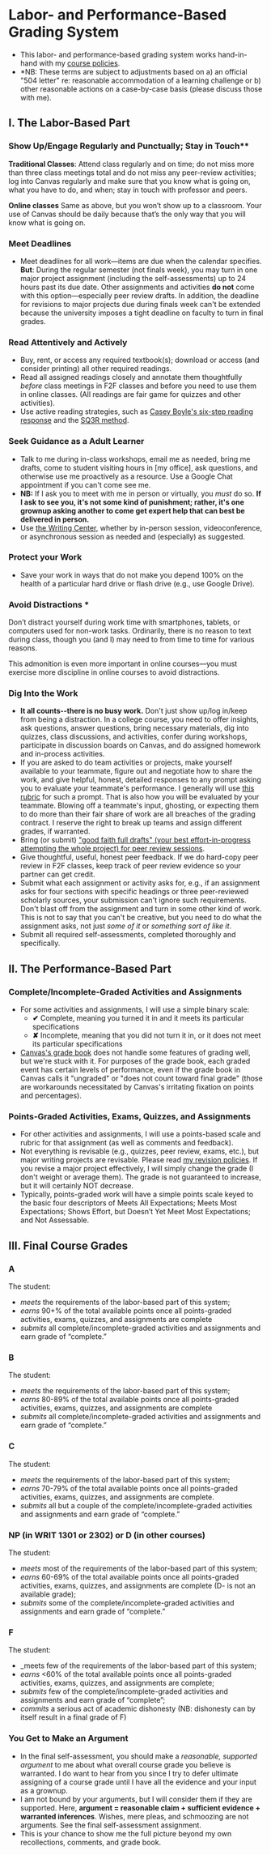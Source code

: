 # Labor- and Performance-Based Grading System 
- This labor- and performance-based grading system works hand-in-hand with my [course policies](http://drewloewe.net/policies/).
- *NB: These terms are subject to adjustments based on a) an official "504 letter" re: reasonable accommodation of a learning challenge or b) other reasonable actions on a case-by-case basis (please discuss those with me).
## I. The Labor-Based Part
### Show Up/Engage Regularly and Punctually; Stay in Touch** 

**Traditional Classes**: Attend class regularly and on time; do not miss more than three class meetings total and do not miss any peer-review activities; log into Canvas regularly and make sure that you know what is going on, what you have to do, and when; stay in touch with professor and peers.

**Online classes** Same as above, but you won’t show up to a classroom. Your use of Canvas should be daily because that’s the only way that you will know what is going on.

### Meet Deadlines
- Meet deadlines for all work—items are due when the calendar specifies. **But**: During the regular semester (not finals week), you may turn in one major project assignment (including the self-assessments) up to 24 hours past its due date. Other assignments and activities **do not** come with this option—especially peer review drafts. In addition, the deadline for revisions to major projects due during finals week can't be extended because the university imposes a tight deadline on faculty to turn in final grades.

### Read Attentively and Actively
-	Buy, rent, or access any required textbook(s); download or access (and consider printing) all other required readings.
-	Read all assigned readings closely and annotate them thoughtfully *before* class meetings in F2F classes and before you need to use them in online classes. (All readings are fair game for quizzes and other activities).
-	Use active reading strategies, such as [Casey Boyle's six-step reading response](https://docs.google.com/document/d/1z1t_ft-HqFO9pK-LQtaASnyqmfh9kbnc6Mp2LzYKjNE/edit?usp=sharing) and the [SQ3R method](https://docs.google.com/document/d/1UQpnr27g58ABgOJXQzTny8AD4V2TZGYebM2tKUVjzaM/edit?usp=sharing). 
### Seek Guidance as a Adult Learner
-	Talk to me during in-class workshops, email me as needed, bring me drafts, come to student visiting hours in [my office], ask questions, and otherwise use me proactively as a resource. Use a Google Chat appointment if you can't come see me.
- **NB:** If I ask you to meet with me in person or virtually, you *must* do so. **If I ask to see you, it's not some kind of punishment; rather, it's one grownup asking another to come get expert help that can best be delivered in person.**
- Use [the Writing Center](https://www.stedwards.edu/writing-center), whether by in-person session, videoconference, or asynchronous session as needed and (especially) as suggested.
### Protect your Work
- Save your work in ways that do not make you depend 100% on the health of a particular hard drive or flash drive (e.g., use Google Drive).
### Avoid Distractions *
Don’t distract yourself during work time with smartphones, tablets, or computers used for non-work tasks. Ordinarily, there is no reason to text during class, though you (and I) may need to from time to time for various reasons. 

This admonition is even more important in online courses—you must exercise more discipline in online courses to avoid distractions. 

### Dig Into the Work

-	**It all counts--there is no busy work.** Don't just show up/log in/keep from being a distraction. In a college course, you need to offer insights, ask questions, answer questions, bring necessary materials, dig into quizzes, class discussions, and activities, confer during workshops, participate in discussion boards on Canvas, and do assigned homework and in-process activities. 
-	If you are asked to do team activities or projects, make yourself available to your teammate, figure out and negotiate how to share the work, and give helpful, honest, detailed responses to any prompt asking you to evaluate your teammate's performance. I generally will use [this rubric](https://docs.google.com/document/d/1aTyt2w4UrBqES1jrlHlnNmxtjDqTShSJMAqli1H6sps/edit?usp=sharing) for such a prompt. That is also how you will be evaluated by your teammate. Blowing off a teammate's input, ghosting, or expecting them to do more than their fair share of work are all breaches of the grading contract. I reserve the right to break up teams and assign different grades, if warranted. 
-	Bring (or submit) ["good faith full drafts" (your best effort-in-progress attempting the whole project) for peer review sessions](https://docs.google.com/document/d/1q_s-kbesVB7n7kQKZA2jJ2Vt9V-jv7abUDPOIWP5RSk/edit?usp=sharing). 
-	Give thoughtful, useful, honest peer feedback. If we do hard-copy peer review in F2F classes, keep track of peer review evidence so your partner can get credit.
-	Submit what each assignment or activity asks for, e.g., if an assignment asks for four sections with specific headings or three peer-reviewed scholarly sources, your submission can't ignore such requirements. Don't blast off from the assignment and turn in some other kind of work. This is not to say that you can't be creative, but you need to do what the assignment asks, not just *some of it* or *something sort of like it*.
-	Submit all required self-assessments, completed thoroughly and specifically. 

## II. The Performance-Based Part
### Complete/Incomplete-Graded Activities and Assignments
- For some activities and assignments, I will use a simple binary scale: 
	- **&#10004;** Complete, meaning you turned it in and it meets its particular specifications
	- **&#10008;** Incomplete, meaning that you did not turn it in, or it does not meet its particular specifications
- [Canvas's grade book](https://media.giphy.com/media/26FPy3QZQqGtDcrja/giphy.gif) does not handle some features of grading well, but we're stuck with it. For purposes of the grade book, each graded event has certain levels of performance, even if the grade book in Canvas calls it "ungraded" or "does not count toward final grade" (those are workarounds necessitated by Canvas's irritating fixation on points and percentages). 
### Points-Graded Activities, Exams, Quizzes, and Assignments 
- For other activities and assignments, I will use a points-based scale and rubric for that assignment (as well as comments and feedback).  
- Not everything is revisable (e.g., quizzes, peer review, exams, etc.), but major writing projects are revisable. Please read [my revision policies](http://drewloewe.net/policies/). If you revise a major project effectively, I will simply change the grade (I don't weight or average them). The grade is not guaranteed to increase, but it will certainly NOT decrease.
- Typically, points-graded work will have a simple points scale keyed to the basic four descriptors of Meets All Expectations; Meets Most Expectations; Shows Effort, but Doesn’t Yet Meet Most Expectations; and Not Assessable.

## III. Final Course Grades
### A 
The student:
- _meets_ the requirements of the labor-based part of this system;
- _earns_ 90+% of the total available points once all points-graded activities, exams, quizzes, and assignments are complete
- _submits_ all complete/incomplete-graded activities and assignments and earn grade of “complete.”
###  B 
The student:
- _meets_ the requirements of the labor-based part of this system;
- _earns_ 80-89% of the total available points once all points-graded activities, exams, quizzes, and assignments are complete
- _submits_ all complete/incomplete-graded activities and assignments and earn grade of “complete.”
### C 
The student:
- _meets_ the requirements of the labor-based part of this system;
- _earns_ 70-79% of the total available points once all points-graded activities, exams, quizzes, and assignments are complete. 
- _submits_ all but a couple of the complete/incomplete-graded activities and assignments and earn grade of “complete.”
###  NP (in WRIT 1301 or 2302) or D (in other courses) 
The student:
- _meets_ most of the requirements of the labor-based part of this system;
- _earns_ 60-69% of the total available points once all points-graded activities, exams, quizzes, and assignments are complete (D- is not an available grade);
- _submits_ some of the complete/incomplete-graded activities and assignments and earn grade of “complete.”
### F
The student:
- _meets few of the requirements of the labor-based part of this system;
- _earns_ <60% of the total available points once all points-graded activities, exams, quizzes, and assignments are complete;
- _submits_ few of the complete/incomplete-graded activities and assignments and earn grade of “complete”;
- _commits_ a serious act of academic dishonesty (NB: dishonesty can by itself result in a final grade of F)
### You Get to Make an Argument
- In the final self-assessment, you should make a *reasonable, supported argument* to me about what overall course grade you believe is warranted. I do want to hear from you since I try to defer ultimate assigning of a course grade until I have all the evidence and your input as a grownup. 
- I am not bound by your arguments, but I will consider them if they are supported. Here, **argument = reasonable claim + sufficient evidence + warranted inferences**. Wishes, mere pleas, and schmoozing are not arguments. See the final self-assessment assignment. 
- This is your chance to show me the full picture beyond my own recollections, comments, and grade book.




